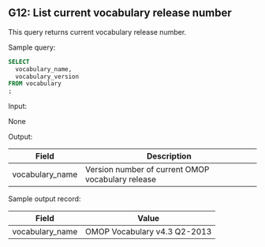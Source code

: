G12: List current vocabulary release number
---

This query returns current vocabulary release number.

Sample query:


```sql
SELECT
  vocabulary_name,
  vocabulary_version
FROM vocabulary
;
```
Input:

None

Output:

| Field |  Description |
| --- | --- |
|  vocabulary_name |  Version number of current OMOP vocabulary release |

Sample output record:

| Field |  Value |
| --- | --- |
|  vocabulary_name |  OMOP Vocabulary v4.3 Q2-2013 |


